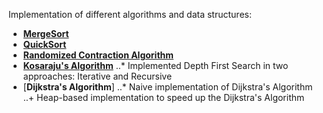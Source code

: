 Implementation of different algorithms and data structures:

* [__MergeSort__](MergeSort/)
* [__QuickSort__](QuickSort/)
* [**Randomized Contraction Algorithm**](RandomizedContractionAlgo/)
* [**Kosaraju's Algorithm**](StronglyConnectedComponents/)
..* Implemented Depth First Search in two approaches: Iterative and Recursive
* [**Dijkstra's Algorithm**]
..* Naive implementation of Dijkstra's Algorithm
..+ Heap-based implementation to speed up the Dijkstra's Algorithm




